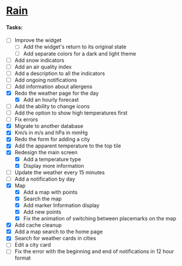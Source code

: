 # [Rain](https://github.com/darkmoonight/Rain)

#### **Tasks:**

- [ ]  Improve the widget
	- [ ] Add the widget's return to its original state
	- [ ] Add separate colors for a dark and light theme
- [ ] Add snow indicators
- [ ] Add an air quality index
- [ ] Add a description to all the indicators
- [ ] Add ongoing notifications
- [ ] Add information about allergens
- [x] Redo the weather page for the day
	- [x] Add an hourly forecast
- [ ] Add the ability to change icons
- [ ] Add the option to show high temperatures first
- [ ] Fix errors
- [x] Migrate to another database
- [x] Km/s in m/s and hPa in mmHg
- [x] Redo the form for adding a city
- [x] Add the apparent temperature to the top tile
- [x] Redesign the main screen
	- [x] Add a temperature type
	- [x] Display more information
- [ ] Update the weather every 15 minutes
- [ ] Add a notification by day
- [x] Map
	- [x] Add a map with points
	- [x] Search the map
	- [x] Add marker Information display
	- [x] Add new points
	- [x] Fix the animation of switching between placemarks on the map
- [x] Add cache cleanup
- [x] Add a map search to the home page
- [x] Search for weather cards in cities
- [ ] Edit a city card
- [ ] Fix the error with the beginning and end of notifications in 12 hour format